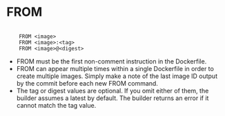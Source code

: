 # FROM
```

    FROM <image>
    FROM <image>:<tag>
    FROM <image>@<digest>
```

- FROM must be the first non-comment instruction in the Dockerfile.
- FROM can appear multiple times within a single Dockerfile in order to create multiple images. Simply make a note of the last image ID output by the commit before each new FROM command.
- The tag or digest values are optional. If you omit either of them, the builder assumes a latest by default. The builder returns an error if it cannot match the tag value.
